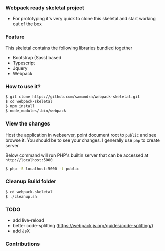 ### Webpack ready skeletal project
- For prototyping it's very quick to clone this skeletal and start working out of the box

### Feature
This skeletal contains the following libraries bundled together

- Bootstrap (Sass) based
- Typescript
- Jquery
- Webpack

### How to use it?
```bash
$ git clone https://github.com/samundra/webpack-skeletal.git
$ cd webpack-skeletal
$ npm install
$ node_modules/.bin/webpack
```
 
### View the changes
Host the application in webserver, point document root to `public` and see browse it.
You should be to see your changes. I generally use `php` to create server.

Below command will run PHP's builtin server that can be accessed at ```http://localhost:5000```
```bash
$ php -S localhost:5000 -t public
```

### Cleanup Build folder
 ```bash
 $ cd webpack-skeletal
 $ ./cleanup.sh
 ```

### TODO
- add live-reload
- better code-splitting (https://webpack.js.org/guides/code-splitting/)
- add JsX

### Contributions
